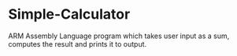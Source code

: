 # Simple-Calculator
ARM Assembly Language program which takes user input as a sum, computes the result and prints it to output.
